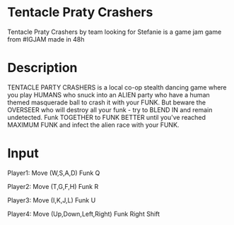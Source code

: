 # Tentacle Praty Crashers

Tentacle Praty Crashers by team looking for Stefanie
is a game jam game from #IGJAM made in 48h

# Description
TENTACLE PARTY CRASHERS is a local co-op stealth dancing game where you play HUMANS who snuck into an ALIEN party who have a human themed masquerade ball to crash it with your FUNK. But beware the OVERSEER who will destroy all your funk - try to BLEND IN and remain undetected. Funk TOGETHER to FUNK BETTER until you've reached MAXIMUM FUNK and infect the alien race with your FUNK.

# Input
Player1: Move (W,S,A,D) Funk Q

Player2: Move (T,G,F,H) Funk R

Player3: Move (I,K,J,L) Funk U

Player4: Move (Up,Down,Left,Right) Funk Right Shift

